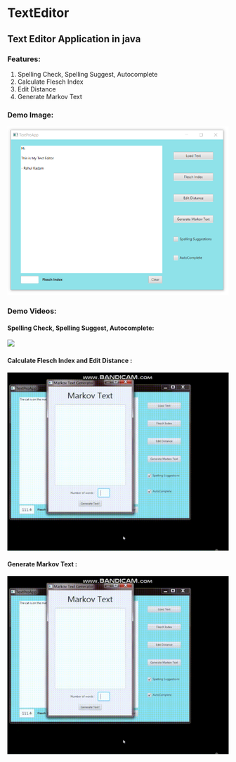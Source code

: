 # TextEditor

## Text Editor Application in java

### Features:
1. Spelling Check, Spelling Suggest, Autocomplete 
2. Calculate Flesch Index
3. Edit Distance 
4. Generate Markov Text

### Demo Image:

![](images/TextEditor.PNG)

### Demo Videos:

#### Spelling Check, Spelling Suggest, Autocomplete:
![](images/video1.gif)

#### Calculate Flesch Index and Edit Distance :
![](images/video3.gif)

#### Generate Markov Text :
![](images/video3.gif)
